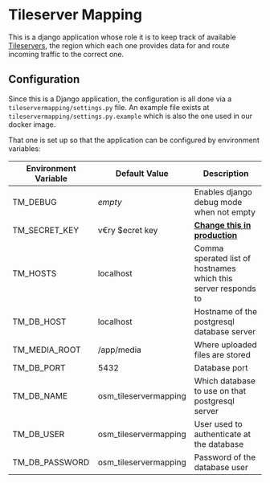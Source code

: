 # Tileserver Mapping

This is a django application whose role it is to keep track of available 
[Tileservers](https://github.com/Map-Data/regiontileserver), the region which each one provides data for and 
route incoming traffic to the correct one.

## Configuration
Since this is a Django application, the configuration is all done via a `tileservermapping/settings.py` file.
An example file exists at `tileservermapping/settings.py.example` which is also the one used in our docker image.

That one is set up so that the application can be configured by environment variables:

Environment Variable | Default Value | Description
---------------------|---------------|------------
TM\_DEBUG | *empty* | Enables django debug mode when not empty
TM\_SECRET\_KEY | v€ry $ecret key | [**Change this in production**](https://docs.djangoproject.com/en/3.0/ref/settings/#std:setting-SECRET_KEY)
TM\_HOSTS | localhost | Comma sperated list of hostnames which this server responds to
TM\_DB\_HOST | localhost | Hostname of the postgresql database server
TM\_MEDIA\_ROOT | /app/media | Where uploaded files are stored
TM\_DB\_PORT | 5432 | Database port
TM\_DB\_NAME | osm_tileservermapping | Which database to use on that postgresql server
TM\_DB\_USER | osm_tileservermapping | User used to authenticate at the database
TM\_DB\_PASSWORD | osm_tileservermapping | Password of the database user

